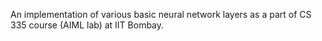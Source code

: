 An implementation of various basic neural network layers as a part of CS 335 course (AIML lab) at IIT Bombay.
